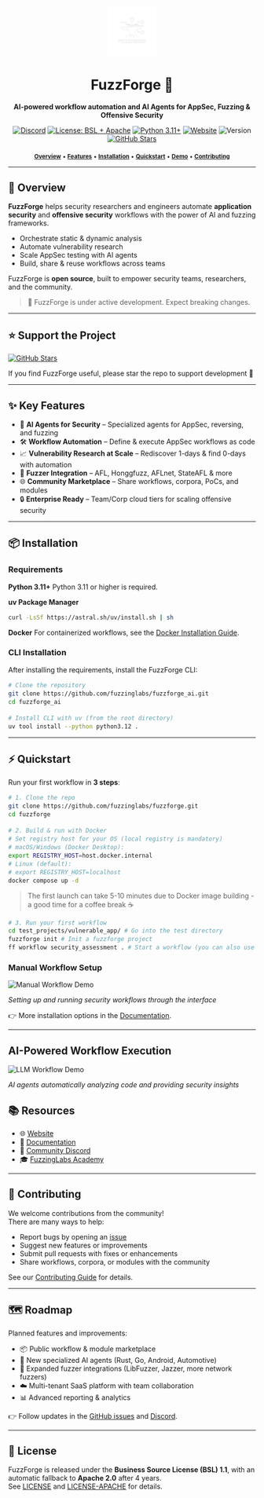 <p align="center">
  <img src="docs/static/img/fuzzforge_white.png" alt="FuzzForge Banner" width="20%">
</p>
<h1 align="center">FuzzForge 🚧</h1>

<p align="center"><strong>AI-powered workflow automation and AI Agents for AppSec, Fuzzing & Offensive Security</strong></p>

<p align="center">
  <a href="https://discord.com/invite/acqv9FVG"><img src="https://img.shields.io/discord/1420767905255133267?logo=discord&label=Discord" alt="Discord"></a>
  <a href="LICENSE"><img src="https://img.shields.io/badge/license-BSL%20%2B%20Apache-orange" alt="License: BSL + Apache"></a>
  <a href="https://www.python.org/downloads/"><img src="https://img.shields.io/badge/python-3.11%2B-blue" alt="Python 3.11+"/></a>
  <a href="https://fuzzforge.ai"><img src="https://img.shields.io/badge/Website-fuzzforge.ai-blue?logo=vercel" alt="Website"/></a>
  <img src="https://img.shields.io/badge/version-0.6.0-green" alt="Version">
  <a href="https://github.com/fuzzinglabs/fuzzforge_ai/stargazers"><img src="https://img.shields.io/github/stars/fuzzinglabs/fuzzforge_ai?style=social" alt="GitHub Stars"></a>
  
</p>

<p align="center">
  <sub>
    <a href="#-overview"><b>Overview</b></a>
    • <a href="#-key-features"><b>Features</b></a>
    • <a href="#-installation"><b>Installation</b></a>
    • <a href="#-quickstart"><b>Quickstart</b></a>
    • <a href="#ai-powered-workflow-execution"><b>Demo</b></a>
    • <a href="#-contributing"><b>Contributing</b></a>
  </sub>
</p>

---

## 🚀 Overview

**FuzzForge** helps security researchers and engineers automate **application security** and **offensive security** workflows with the power of AI and fuzzing frameworks.

- Orchestrate static & dynamic analysis  
- Automate vulnerability research  
- Scale AppSec testing with AI agents  
- Build, share & reuse workflows across teams  

FuzzForge is **open source**, built to empower security teams, researchers, and the community.

> 🚧 FuzzForge is under active development. Expect breaking changes.

---

## ⭐ Support the Project

<a href="https://github.com/fuzzinglabs/fuzzforge/stargazers">
  <img src="https://img.shields.io/github/stars/fuzzinglabs/fuzzforge_ai?style=social" alt="GitHub Stars">
</a>

If you find FuzzForge useful, please star the repo to support development 🚀

---

## ✨ Key Features

- 🤖 **AI Agents for Security** – Specialized agents for AppSec, reversing, and fuzzing  
- 🛠 **Workflow Automation** – Define & execute AppSec workflows as code  
- 📈 **Vulnerability Research at Scale** – Rediscover 1-days & find 0-days with automation  
- 🔗 **Fuzzer Integration** – AFL, Honggfuzz, AFLnet, StateAFL & more  
- 🌐 **Community Marketplace** – Share workflows, corpora, PoCs, and modules  
- 🔒 **Enterprise Ready** – Team/Corp cloud tiers for scaling offensive security  

---

## 📦 Installation

### Requirements

**Python 3.11+**
Python 3.11 or higher is required.

**uv Package Manager**
```bash
curl -LsSf https://astral.sh/uv/install.sh | sh
```

**Docker**
For containerized workflows, see the [Docker Installation Guide](https://docs.docker.com/get-docker/).

### CLI Installation

After installing the requirements, install the FuzzForge CLI:

```bash
# Clone the repository
git clone https://github.com/fuzzinglabs/fuzzforge_ai.git
cd fuzzforge_ai

# Install CLI with uv (from the root directory)
uv tool install --python python3.12 .
```

---

## ⚡ Quickstart

Run your first workflow in **3 steps**:

```bash
# 1. Clone the repo
git clone https://github.com/fuzzinglabs/fuzzforge.git
cd fuzzforge

# 2. Build & run with Docker
# Set registry host for your OS (local registry is mandatory)
# macOS/Windows (Docker Desktop):
export REGISTRY_HOST=host.docker.internal
# Linux (default):
# export REGISTRY_HOST=localhost
docker compose up -d
```

> The first launch can take 5-10 minutes due to Docker image building - a good time for a coffee break ☕

```bash
# 3. Run your first workflow
cd test_projects/vulnerable_app/ # Go into the test directory
fuzzforge init # Init a fuzzforge project
ff workflow security_assessment . # Start a workflow (you can also use ff command)
```

### Manual Workflow Setup
![Manual Workflow Demo](docs/static/videos/manual_workflow.gif)

*Setting up and running security workflows through the interface*

👉 More installation options in the [Documentation](https://fuzzforge.ai/docs).

---

## AI-Powered Workflow Execution
![LLM Workflow Demo](docs/static/videos/llm_workflow.gif)

*AI agents automatically analyzing code and providing security insights*

## 📚 Resources

- 🌐 [Website](https://fuzzforge.ai)  
- 📖 [Documentation](https://fuzzforge.ai/docs)  
- 💬 [Community Discord](https://discord.com/invite/acqv9FVG)  
- 🎓 [FuzzingLabs Academy](https://academy.fuzzinglabs.com/?coupon=GITHUB_FUZZFORGE)  

---

## 🤝 Contributing

We welcome contributions from the community!  
There are many ways to help:
- Report bugs by opening an [issue](../../issues)  
- Suggest new features or improvements  
- Submit pull requests with fixes or enhancements  
- Share workflows, corpora, or modules with the community  

See our [Contributing Guide](CONTRIBUTING.md) for details.

---

## 🗺️ Roadmap

Planned features and improvements:
- 📦 Public workflow & module marketplace
- 🤖 New specialized AI agents (Rust, Go, Android, Automotive)
- 🔗 Expanded fuzzer integrations (LibFuzzer, Jazzer, more network fuzzers)
- ☁️ Multi-tenant SaaS platform with team collaboration
- 📊 Advanced reporting & analytics

👉 Follow updates in the [GitHub issues](../../issues) and [Discord](https://discord.com/invite/acqv9FVG).

---

## 📜 License

FuzzForge is released under the **Business Source License (BSL) 1.1**, with an automatic fallback to **Apache 2.0** after 4 years.  
See [LICENSE](LICENSE) and [LICENSE-APACHE](LICENSE-APACHE) for details.

